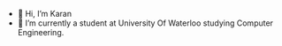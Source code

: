 - 👋 Hi, I’m Karan
- 🌱 I’m currently a student at University Of Waterloo studying Computer Engineering.

